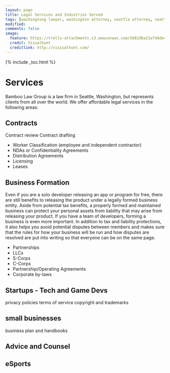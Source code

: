 ```yaml
---
layout: page
title: Legal Services and Industries Served
tags: [washingtong lawyer, washington attorney, seattle attorney, seattle videogame attorney]
modified: 
comments: false
image:
  feature: https://trello-attachments.s3.amazonaws.com/5682dba21ef46de42206db55/1600x1067/fa09531870ca9b74d64709c6dd5f466d/black-and-white-city-man-people.jpg
  credit: Visualhunt
  creditlink: http://visiualhunt.com/
---
```

{% include _toc.html %}
# Services
Bamboo Law Group is a law firm in Seattle, Washington, but represents clients from all over the world. We offer affordable legal services in the following areas:

## Contracts
Contract review
Contract drafting
+ Worker Classification (employee and independent contractor)
+ NDAs or Confidentiality Agreements
+ Distribution Agreements
+ Licensing
+ Leases


## Business Formation
Even if you are a solo developer releasing an app or program for free, there are still benefits to releasing the product under a legally formed business entity. Aside from potential tax benefits, a properly formed and maintained business can protect your personal assets from liability that may arise from releasing your product. 
If you have a team of developers, forming a business is even more important. In addition to tax and liability protections, it also helps you avoid potential disputes between members and makes sure that the rules for how your business will be run and how disputes are resolved are put into writing so that everyone can be on the same page.
+ Partnerships
+ LLCs
+ S-Corps
+ C-Corps
+ Partnership/Operating Agreements
+ Corporate by-laws


## Startups - Tech and Game Devs
privacy policies
terms of service
copyright and trademarks

## small businesses
business plan and handbooks


## Advice and Counsel

## eSports
